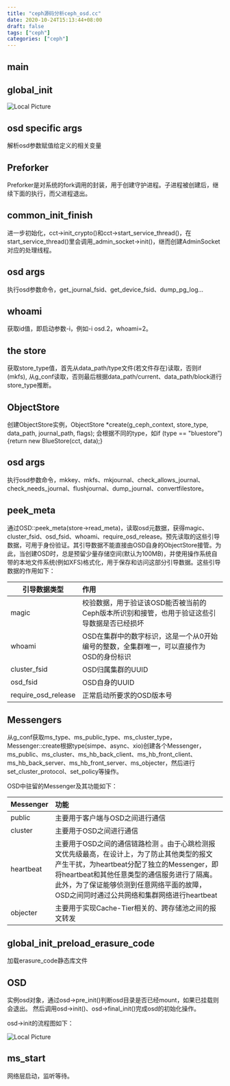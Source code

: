 ```yaml
---
title: "ceph源码分析ceph_osd.cc"
date: 2020-10-24T15:13:44+08:00
draft: false
tags: ["ceph"]
categories: ["ceph"]
---
```


## main


## global_init

![Local Picture](/images/ceph/ceph_osd_cc/global_init.png "global_init")

## osd specific args

解析osd参数赋值给定义的相关变量


## Preforker

Preforker是对系统的fork调用的封装，用于创建守护进程。子进程被创建后，继续下面的执行，而父进程退出。

## common_init_finish

进一步初始化，cct->init_crypto()和cct->start_service_thread()，在start_service_thread()里会调用_admin_socket->init()，继而创建AdminSocket对应的处理线程。

## osd args

执行osd参数命令，get_journal_fsid、get_device_fsid、dump_pg_log...

## whoami

获取id值，即启动参数-i，例如-i osd.2，whoami=2。

## the store

获取store_type值，首先从data_path/type文件(若文件存在)读取，否则if (mkfs), 从g_conf读取，否则最后根据data_path/current、data_path/block进行store_type推断。

## ObjectStore

创建ObjectStore实例，ObjectStore *create(g_ceph_context, store_type, data_path, journal_path, flags); 会根据不同的type，如if (type == "bluestore") {return new BlueStore(cct, data);}

## osd args

执行osd参数命令，mkkey、mkfs、mkjournal、check_allows_journal、check_needs_journal、flushjournal、dump_journal、convertfilestore。

## peek_meta

通过OSD::peek_meta(store->read_meta)，读取osd元数据，获得magic、cluster_fsid、osd_fsid、whoami、require_osd_release。预先读取的这些引导数据，可用于身份验证。其引导数据不能直接由OSD自身的ObjectStore接管。为此，当创建OSD时，总是预留少量存储空间(默认为100MB)，并使用操作系统自带的本地文件系统(例如XFS)格式化，用于保存和访问这部分引导数据。这些引导数据的作用如下：

| 引导数据类型  | 作用                  |
| ------------- |:----------------------|
| magic         | 校验数据，用于验证该OSD能否被当前的Ceph版本所识别和接管，也用于验证这些引导数据是否已经损坏 |
| whoami        | OSD在集群中的数字标识，这是一个从0开始编号的整数，全集群唯一，可以直接作为OSD的身份标识 |
| cluster_fsid  | OSD归属集群的UUID |
| osd_fsid      | OSD自身的UUID     |
| require_osd_release | 正常启动所要求的OSD版本号     |


## Messengers

从g_conf获取ms_type、ms_public_type、ms_cluster_type，Messenger::create根据type(simpe、async、xio)创建各个Messenger，ms_public、ms_cluster、ms_hb_back_client、ms_hb_front_client、ms_hb_back_server、ms_hb_front_server、ms_objecter，然后进行set_cluster_protocol、set_policy等操作。

OSD中驻留的Messenger及其功能如下：

| Messenger     | 功能                  |
| ------------- |:----------------------|
| public        | 主要用于客户端与OSD之间进行通信 |
| cluster       | 主要用于OSD之间进行通信 |
| heartbeat     | 主要用于OSD之间的通信链路检测 。由于心跳检测报文优先级最高，在设计上，为了防止其他类型的报文产生干扰，为heartbeat分配了独立的Messenger，即将heartbeat和其他任意类型的通信服务进行了隔离。此外，为了保证能够侦测到任意网络平面的故障，OSD之间同时通过公共网络和集群网络进行heartbeat |
| objecter      | 主要用于实现Cache-Tier相关的、跨存储池之间的报文转发 |


## global_init_preload_erasure_code

加载erasure_code静态库文件

## OSD

实例osd对象，通过osd->pre_init()判断osd目录是否已经mount，如果已挂载则会退出。 然后调用osd->init()、osd->final_init()完成osd的初始化操作。

osd->init的流程图如下：

![Local Picture](/images/ceph/ceph_osd_cc/osd_init.png "osd_init")


## ms_start

网络层启动，监听等待。


